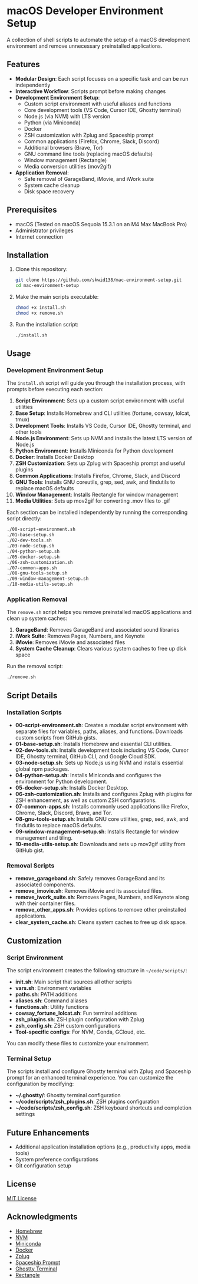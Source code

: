 # macOS Developer Environment Setup

A collection of shell scripts to automate the setup of a macOS development environment and remove unnecessary preinstalled applications.

## Features

- **Modular Design**: Each script focuses on a specific task and can be run independently
- **Interactive Workflow**: Scripts prompt before making changes
- **Development Environment Setup**:
  - Custom script environment with useful aliases and functions
  - Core development tools (VS Code, Cursor IDE, Ghostty terminal)
  - Node.js (via NVM) with LTS version
  - Python (via Miniconda)
  - Docker
  - ZSH customization with Zplug and Spaceship prompt
  - Common applications (Firefox, Chrome, Slack, Discord)
  - Additional browsers (Brave, Tor)
  - GNU command line tools (replacing macOS defaults)
  - Window management (Rectangle)
  - Media conversion utilities (mov2gif)
- **Application Removal**:
  - Safe removal of GarageBand, iMovie, and iWork suite
  - System cache cleanup
  - Disk space recovery

## Prerequisites

- macOS (Tested on macOS Sequoia 15.3.1 on an M4 Max MacBook Pro)
- Administrator privileges
- Internet connection

## Installation

1. Clone this repository:
   ```bash
   git clone https://github.com/skwid138/mac-environment-setup.git
   cd mac-environment-setup
   ```

2. Make the main scripts executable:
   ```bash
   chmod +x install.sh
   chmod +x remove.sh
   ```

3. Run the installation script:
   ```bash
   ./install.sh
   ```

## Usage

### Development Environment Setup

The `install.sh` script will guide you through the installation process, with prompts before executing each section:

1. **Script Environment**: Sets up a custom script environment with useful utilities
2. **Base Setup**: Installs Homebrew and CLI utilities (fortune, cowsay, lolcat, tmux)
3. **Development Tools**: Installs VS Code, Cursor IDE, Ghostty terminal, and other tools
4. **Node.js Environment**: Sets up NVM and installs the latest LTS version of Node.js
5. **Python Environment**: Installs Miniconda for Python development
6. **Docker**: Installs Docker Desktop
7. **ZSH Customization**: Sets up Zplug with Spaceship prompt and useful plugins
8. **Common Applications**: Installs Firefox, Chrome, Slack, and Discord
9. **GNU Tools**: Installs GNU coreutils, grep, sed, awk, and findutils to replace macOS defaults
10. **Window Management**: Installs Rectangle for window management
11. **Media Utilities**: Sets up mov2gif for converting .mov files to .gif

Each section can be installed independently by running the corresponding script directly:

```bash
./00-script-environment.sh
./01-base-setup.sh
./02-dev-tools.sh
./03-node-setup.sh
./04-python-setup.sh
./05-docker-setup.sh
./06-zsh-customization.sh
./07-common-apps.sh
./08-gnu-tools-setup.sh
./09-window-management-setup.sh
./10-media-utils-setup.sh
```

### Application Removal

The `remove.sh` script helps you remove preinstalled macOS applications and clean up system caches:

1. **GarageBand**: Removes GarageBand and associated sound libraries
2. **iWork Suite**: Removes Pages, Numbers, and Keynote
3. **iMovie**: Removes iMovie and associated files
4. **System Cache Cleanup**: Clears various system caches to free up disk space

Run the removal script:
```bash
./remove.sh
```

## Script Details

### Installation Scripts

- **00-script-environment.sh**: Creates a modular script environment with separate files for variables, paths, aliases, and functions. Downloads custom scripts from GitHub gists.
- **01-base-setup.sh**: Installs Homebrew and essential CLI utilities.
- **02-dev-tools.sh**: Installs development tools including VS Code, Cursor IDE, Ghostty terminal, GitHub CLI, and Google Cloud SDK.
- **03-node-setup.sh**: Sets up Node.js using NVM and installs essential global npm packages.
- **04-python-setup.sh**: Installs Miniconda and configures the environment for Python development.
- **05-docker-setup.sh**: Installs Docker Desktop.
- **06-zsh-customization.sh**: Installs and configures Zplug with plugins for ZSH enhancement, as well as custom ZSH configurations.
- **07-common-apps.sh**: Installs commonly used applications like Firefox, Chrome, Slack, Discord, Brave, and Tor.
- **08-gnu-tools-setup.sh**: Installs GNU core utilities, grep, sed, awk, and findutils to replace macOS defaults.
- **09-window-management-setup.sh**: Installs Rectangle for window management and tiling.
- **10-media-utils-setup.sh**: Downloads and sets up mov2gif utility from GitHub gist.

### Removal Scripts

- **remove_garageband.sh**: Safely removes GarageBand and its associated components.
- **remove_imovie.sh**: Removes iMovie and its associated files.
- **remove_iwork_suite.sh**: Removes Pages, Numbers, and Keynote along with their container files.
- **remove_other_apps.sh**: Provides options to remove other preinstalled applications.
- **clear_system_cache.sh**: Cleans system caches to free up disk space.

## Customization

### Script Environment

The script environment creates the following structure in `~/code/scripts/`:

- **init.sh**: Main script that sources all other scripts
- **vars.sh**: Environment variables
- **paths.sh**: PATH additions
- **aliases.sh**: Command aliases
- **functions.sh**: Utility functions
- **cowsay_fortune_lolcat.sh**: Fun terminal additions
- **zsh_plugins.sh**: ZSH plugin configuration with Zplug
- **zsh_config.sh**: ZSH custom configurations
- **Tool-specific configs**: For NVM, Conda, GCloud, etc.

You can modify these files to customize your environment.

### Terminal Setup

The scripts install and configure Ghostty terminal with Zplug and Spaceship prompt for an enhanced terminal experience. You can customize the configuration by modifying:

- **~/.ghostty/**: Ghostty terminal configuration
- **~/code/scripts/zsh_plugins.sh**: ZSH plugins configuration
- **~/code/scripts/zsh_config.sh**: ZSH keyboard shortcuts and completion settings

## Future Enhancements

- Additional application installation options (e.g., productivity apps, media tools)
- System preference configurations
- Git configuration setup

## License

[MIT License](LICENSE)

## Acknowledgments

- [Homebrew](https://brew.sh/)
- [NVM](https://github.com/nvm-sh/nvm)
- [Miniconda](https://docs.conda.io/en/latest/miniconda.html)
- [Docker](https://www.docker.com/)
- [Zplug](https://github.com/zplug/zplug)
- [Spaceship Prompt](https://github.com/spaceship-prompt/spaceship-prompt)
- [Ghostty Terminal](https://ghostty.com/)
- [Rectangle](https://rectangleapp.com/)
